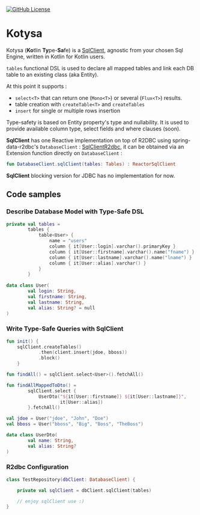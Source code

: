 [![GitHub License](https://img.shields.io/badge/license-Apache%20License%202.0-blue.svg?style=flat)](https://www.apache.org/licenses/LICENSE-2.0)

Kotysa
==================

Kotysa (**Ko**tlin **Ty**pe-**Sa**fe) is a [SqlClient](src/main/kotlin/com/pullvert/kotysa/SqlClient.kt), agnostic from your chosen Sql Engine, written in Kotlin for Kotlin users.

```tables``` functional DSL is used to declare all mapped tables and link each DB table to an existing class (aka Entity).

At this point it supports :
* ```select<T>``` that can return one (```Mono<T>```) or several (```Flux<T>```) results.
* table creation with ```createTable<T>``` and ```createTables```
* ```insert``` for single or multiple rows insertion

Type-safety is based on Entity property's type and nullability. It is used to provide available column type, select fields and where clauses (soon).

**SqlClient** has one Reactive implementation on top of R2DBC using spring-data-r2dbc's ```DatabaseClient``` : [SqlClientR2dbc](src/main/kotlin/com/pullvert/kotysa/r2dbc/SqlClientR2dbc.kt), it can be obtained via an Extension function directly on ```DatabaseClient``` :
```kotlin
fun DatabaseClient.sqlClient(tables: Tables) : ReactorSqlClient
```

**SqlClient** blocking version for JDBC has no implementation for now.

## Code samples
### Describe Database Model with Type-Safe DSL
```kotlin
private val tables =
		tables {
			table<User> {
				name = "users"
				column { it[User::login].varchar().primaryKey }
				column { it[User::firstname].varchar().name("fname") }
				column { it[User::lastname].varchar().name("lname") }
				column { it[User::alias].varchar() }
			}
		}
		
data class User(
		val login: String,
		val firstname: String,
		val lastname: String,
		val alias: String? = null
)
```
### Write Type-Safe Queries with SqlClient
```kotlin
fun init() {
	sqlClient.createTables()
			.then(client.insert(jdoe, bboss))
			.block()
	}

fun findAll() =	sqlClient.select<User>().fetchAll()

fun findAllMappedToDto() =
		sqlClient.select {
			UserDto("${it[User::firstname]} ${it[User::lastname]}",
					it[User::alias])
		}.fetchAll()

val jdoe = User("jdoe", "John", "Doe")
val bboss = User("bboss", "Big", "Boss", "TheBoss")

data class UserDto(
		val name: String,
		val alias: String?
)
```
### R2dbc Configuration
```kotlin
class TestRepository(dbClient: DatabaseClient) {

	private val sqlClient = dbClient.sqlClient(tables)

	// enjoy sqlClient use :)
}
```
